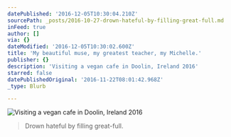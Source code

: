 ```yaml
---
datePublished: '2016-12-05T10:30:04.210Z'
sourcePath: _posts/2016-10-27-drown-hateful-by-filling-great-full.md
inFeed: true
author: []
via: {}
dateModified: '2016-12-05T10:30:02.600Z'
title: 'My beautiful muse, my greatest teacher, my Michelle.'
publisher: {}
description: 'Visiting a vegan cafe in Doolin, Ireland 2016'
starred: false
datePublishedOriginal: '2016-11-22T08:01:42.968Z'
_type: Blurb

---
```

![Visiting a vegan cafe in Doolin, Ireland 2016](https://the-grid-user-content.s3-us-west-2.amazonaws.com/206fd05d-eddf-479e-b36f-64009e9835f0.jpg)

> Drown hateful by filling great-full.